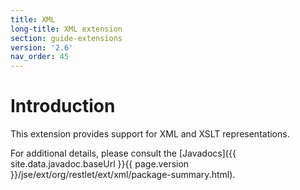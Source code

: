 ```yaml
---
title: XML
long-title: XML extension
section: guide-extensions
version: '2.6'
nav_order: 45
---
```

# Introduction

This extension provides support for XML and XSLT representations.

For additional details, please consult the
[Javadocs]({{ site.data.javadoc.baseUrl }}{{ page.version }}/jse/ext/org/restlet/ext/xml/package-summary.html).
